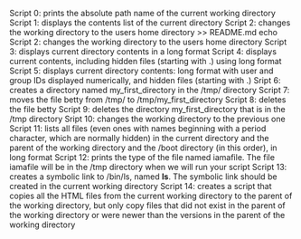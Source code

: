 Script 0: prints the absolute path name of the current working directory
Script 1: displays the contents list of the current directory
Script 2: changes the working directory to the users home directory >> README.md
echo Script 2: changes the working directory to the users home directory
Script 3: displays current directory contents in a long format
Script 4: displays current contents, including hidden files (starting with .) using long format
Script 5: displays current directory contents: long format with user and group IDs displayed numerically, and hidden files (starting with .)
Sript 6: creates a directory named my_first_directory in the /tmp/ directory
Script 7: moves the file betty from /tmp/ to /tmp/my_first_directory
Script 8: deletes the file betty
Script 9: deletes the directory my_first_directory that is in the /tmp directory
Sript 10: changes the working directory to the previous one
Script 11: lists all files (even ones with names beginning with a period character, which are normally hidden) in the current directory and the parent of the working directory and the /boot directory (in this order), in long format
Script 12: prints the type of the file named iamafile. The file iamafile will be in the /tmp directory when we will run your script
Script 13: creates a symbolic link to /bin/ls, named __ls__. The symbolic link should be created in the current working directory
Script 14: creates a script that copies all the HTML files from the current working directory to the parent of the working directory, but only copy files that did not exist in the parent of the working directory or were newer than the versions in the parent of the working directory
